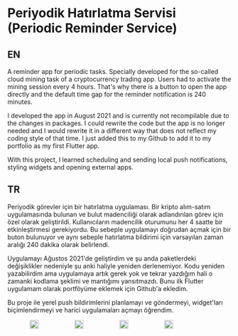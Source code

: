 # Periyodik Hatırlatma Servisi (Periodic Reminder Service)

## EN

A reminder app for periodic tasks. Specially developed for the so-called cloud mining task of a cryptocurrency trading app. Users had to activate the mining session every 4 hours. That's why there is a button to open the app directly and the default time gap for the reminder notification is 240 minutes.

I developed the app in August 2021 and is currently not recompilable due to the changes in packages. I could rewrite the code but the app is no longer needed and I would rewrite it in a different way that does not reflect my coding style of that time. I just added this to my Github to add it to my portfolio as my first Flutter app.

With this project, I learned scheduling and sending local push notifications, styling widgets and opening external apps.

## TR

Periyodik görevler için bir hatırlatma uygulaması. Bir kripto alım-satım uygulamasında bulunan ve bulut madenciliği olarak adlandırılan görev için özel olarak geliştirildi. Kullanıcıların madencilik oturumunu her 4 saatte bir etkinleştirmesi gerekiyordu. Bu sebeple uygulamayı doğrudan açmak için bir buton bulunuyor ve aynı sebeple hatırlatma bildirimi için varsayılan zaman aralığı 240 dakika olarak belirlendi.

Uygulamayı Ağustos 2021'de geliştirdim ve şu anda paketlerdeki değişiklikler nedeniyle şu anki haliyle yeniden derlenemiyor. Kodu yeniden yazabilirdim ama uygulamaya artık gerek yok ve tekrar yazdığım hali o zamanki kodlama şeklimi ve mantığımı yansıtmazdı. Bunu ilk Flutter uygulamam olarak portföyüme eklemek için Github'a ekledim.

Bu proje ile yerel push bildirimlerini planlamayı ve göndermeyi, widget'ları biçimlendirmeyi ve harici uygulamaları açmayı öğrendim.

<div style="display:flex; flex-direction: row; justify-content: center; align-items: center">
  <img src="https://github.com/user-attachments/assets/9daca1c9-8a06-4174-847d-628bbb16ff3b" alt="" style="width: 20%;">
  <img src="https://github.com/user-attachments/assets/a19391f1-1dea-4e1e-b720-bf25d3f86730" alt="" style="width: 20%;">
  <img src="https://github.com/user-attachments/assets/575c5ffa-1ca8-4f62-8a13-f0bb3b1b8ea0" alt="" style="width: 20%;">
  <img src="https://github.com/user-attachments/assets/b0acc660-d765-40de-b6ce-67897897f460" alt="" style="width: 20%;">
</div>

